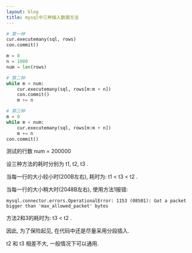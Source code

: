 ```yaml
---
layout: blog
title: mysql中三种插入数据方法
---
```


```python
# 第一种
cur.executemany(sql, rows)
con.commit()

m = 0
n = 1000
num = len(rows)

# 第二种
while m < num:
    cur.executemany(sql, rows[m:m + n])
    con.commit()
    m += n

# 第三种
m = 0
while m < num:
    cur.executemany(sql, rows[m:m + n])
    m += n
con.commit()
```

测试的行数 num = 200000

设三种方法的耗时分别为 t1, t2, t3 .

当每一行的大小较小时(200B左右), 耗时为: t1 < t3 < t2 .

当每一行的大小稍大时(2048B左右), 使用方法1报错:

```
mysql.connector.errors.OperationalError: 1153 (08S01): Got a packet bigger than 'max_allowed_packet' bytes
```

方法2和3的耗时为: t3 < t2 .

因此, 为了保险起见, 在代码中还是尽量采用分段插入.

t2 和 t3 相差不大, 一般情况下可以通用.
